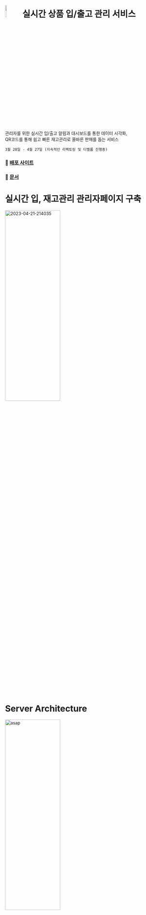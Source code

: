 # <a href="https://soonerthebetter.site/"><img  width="10%" src="https://github-production-user-asset-6210df.s3.amazonaws.com/102732425/239175248-2705d65c-bd89-4f5f-93cb-0253b5df0a2b.png?X-Amz-Algorithm=AWS4-HMAC-SHA256&X-Amz-Credential=AKIAIWNJYAX4CSVEH53A%2F20230522%2Fus-east-1%2Fs3%2Faws4_request&X-Amz-Date=20230522T122151Z&X-Amz-Expires=300&X-Amz-Signature=11cb01e88c973cb198173abdb0be2a2fb91b9167401171a649cf0f2cadd1008b&X-Amz-SignedHeaders=host&actor_id=102732425&key_id=0&repo_id=588274184"></a> 실시간 상품 입/출고 관리 서비스
관리자를 위한 실시간 입/출고 알림과 대시보드를 통한 데이터 시각화, </br>
QR코드를 통해 쉽고 빠른 재고관리로 올바른 판매를 돕는 서비스</br>

```3월 28일 - 4월 27일 (지속적인 리팩토링 및 디벨롭 진행중)```

### 📎 [배포 사이트](https://soonerthebetter.site/)

### 📝 [문서](https://github.com/hyoreal/asap/wiki/ASAP-Documents)

# 실시간 입, 재고관리 관리자페이지 구축   
<a href="https://ibb.co/d4bNS2B"><img width="60%" height="40%" src="https://i.ibb.co/TMKQZ8c/asap.png" alt="2023-04-21-214035" border="0"></a>
<br></br>
# Server Architecture  
<a href="https://ibb.co/wc20cBn"><img  width="60%" height="40%" src="https://i.ibb.co/rdX7dFB/image.png" alt="asap" border="0"></a>
<br></br>
# Service Summary & Development Part
<!-- <img width="80%" height="80%" src="https://github-production-user-asset-6210df.s3.amazonaws.com/102732425/239179326-c23a2daa-b619-487d-ab8e-4d511e27136d.png?X-Amz-Algorithm=AWS4-HMAC-SHA256&X-Amz-Credential=AKIAIWNJYAX4CSVEH53A%2F20230522%2Fus-east-1%2Fs3%2Faws4_request&X-Amz-Date=20230522T122235Z&X-Amz-Expires=300&X-Amz-Signature=f621d017d485e42396e532b773f91170686c1ec6fbf64bf3a37ef259ad07c59c&X-Amz-SignedHeaders=host&actor_id=102732425&key_id=0&repo_id=588274184"></a>
<img width="80%" height="80%" src="https://github-production-user-asset-6210df.s3.amazonaws.com/102732425/239179332-c7496387-e654-414a-bfdd-0c17448a44c5.png?X-Amz-Algorithm=AWS4-HMAC-SHA256&X-Amz-Credential=AKIAIWNJYAX4CSVEH53A%2F20230522%2Fus-east-1%2Fs3%2Faws4_request&X-Amz-Date=20230522T122309Z&X-Amz-Expires=300&X-Amz-Signature=3e610ba2b41885a2d8776b191c651bdb178a4799d42574a311476e11e895f15d&X-Amz-SignedHeaders=host&actor_id=102732425&key_id=0&repo_id=588274184"></a>
<br></br> -->
<!-- # Trouble Shooting
<img width="80%" height="80%" src=""></a> -->
